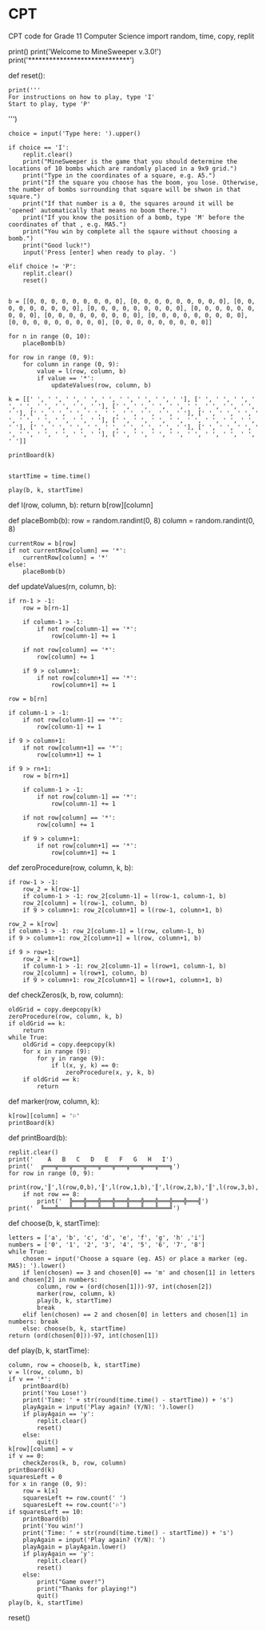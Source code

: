 # CPT
CPT code for Grade 11 Computer Science
import random, time, copy, replit


print()
print('Welcome to MineSweeper v.3.0!')
print('*****************************')

def reset():
    
    print('''
    For instructions on how to play, type 'I'
    Start to play, type 'P'
''')

    choice = input('Type here: ').upper()

    if choice == 'I':
        replit.clear()
        print("MineSweeper is the game that you should determine the locations of 10 bombs which are randomly placed in a 9x9 grid.")
        print("Type in the coordinates of a square, e.g. A5.")
        print("If the square you choose has the boom, you lose. Otherwise, the number of bombs surrounding that square will be shwon in that square.")
        print("If that number is a 0, the squares around it will be 'opened' automatically that means no boom there.")
        print("If you know the position of a bomb, type 'M' before the coordinates of that , e.g. MA5.")
        print("You win by complete all the sqaure without choosing a bomb.")
        print("Good luck!")
        input('Press [enter] when ready to play. ')
        
    elif choice != 'P':
        replit.clear()
        reset()

   
    b = [[0, 0, 0, 0, 0, 0, 0, 0, 0], [0, 0, 0, 0, 0, 0, 0, 0, 0], [0, 0, 0, 0, 0, 0, 0, 0, 0], [0, 0, 0, 0, 0, 0, 0, 0, 0], [0, 0, 0, 0, 0, 0, 0, 0, 0], [0, 0, 0, 0, 0, 0, 0, 0, 0], [0, 0, 0, 0, 0, 0, 0, 0, 0], [0, 0, 0, 0, 0, 0, 0, 0, 0], [0, 0, 0, 0, 0, 0, 0, 0, 0]]

    for n in range (0, 10):
        placeBomb(b)

    for row in range (0, 9):
        for column in range (0, 9):
            value = l(row, column, b)
            if value == '*':
                updateValues(row, column, b)

    k = [[' ', ' ', ' ', ' ', ' ', ' ', ' ', ' ', ' '], [' ', ' ', ' ', ' ', ' ', ' ', ' ', ' ', ' '], [' ', ' ', ' ', ' ', ' ', ' ', ' ', ' ', ' '], [' ', ' ', ' ', ' ', ' ', ' ', ' ', ' ', ' '], [' ', ' ', ' ', ' ', ' ', ' ', ' ', ' ', ' '], [' ', ' ', ' ', ' ', ' ', ' ', ' ', ' ', ' '], [' ', ' ', ' ', ' ', ' ', ' ', ' ', ' ', ' '], [' ', ' ', ' ', ' ', ' ', ' ', ' ', ' ', ' '], [' ', ' ', ' ', ' ', ' ', ' ', ' ', ' ', ' ']]

    printBoard(k)


    startTime = time.time()

    play(b, k, startTime)

def l(row, column, b):
    return b[row][column]

def placeBomb(b):
    row = random.randint(0, 8)
    column = random.randint(0, 8)
  
    currentRow = b[row]
    if not currentRow[column] == '*':
        currentRow[column] = '*'
    else:
        placeBomb(b)

def updateValues(rn, column, b):

    if rn-1 > -1:
        row = b[rn-1]
        
        if column-1 > -1:
            if not row[column-1] == '*':
                row[column-1] += 1

        if not row[column] == '*':
            row[column] += 1

        if 9 > column+1:
            if not row[column+1] == '*':
                row[column+1] += 1

    row = b[rn]

    if column-1 > -1:
        if not row[column-1] == '*':
            row[column-1] += 1

    if 9 > column+1:
        if not row[column+1] == '*':
            row[column+1] += 1

    if 9 > rn+1:
        row = b[rn+1]

        if column-1 > -1:
            if not row[column-1] == '*':
                row[column-1] += 1

        if not row[column] == '*':
            row[column] += 1

        if 9 > column+1:
            if not row[column+1] == '*':
                row[column+1] += 1

def zeroProcedure(row, column, k, b):

    if row-1 > -1:
        row_2 = k[row-1]
        if column-1 > -1: row_2[column-1] = l(row-1, column-1, b)
        row_2[column] = l(row-1, column, b)
        if 9 > column+1: row_2[column+1] = l(row-1, column+1, b)

    row_2 = k[row]
    if column-1 > -1: row_2[column-1] = l(row, column-1, b)
    if 9 > column+1: row_2[column+1] = l(row, column+1, b)

    if 9 > row+1:
        row_2 = k[row+1]
        if column-1 > -1: row_2[column-1] = l(row+1, column-1, b)
        row_2[column] = l(row+1, column, b)
        if 9 > column+1: row_2[column+1] = l(row+1, column+1, b)


def checkZeros(k, b, row, column):

    oldGrid = copy.deepcopy(k)
    zeroProcedure(row, column, k, b)
    if oldGrid == k:
        return
    while True:
        oldGrid = copy.deepcopy(k)
        for x in range (9):
            for y in range (9):
                if l(x, y, k) == 0:
                    zeroProcedure(x, y, k, b)
        if oldGrid == k:
            return

def marker(row, column, k):

    k[row][column] = '⚐'
    printBoard(k)

def printBoard(b):

    replit.clear()
    print('    A   B   C   D   E   F   G   H   I')
    print('  ╔═══╦═══╦═══╦═══╦═══╦═══╦═══╦═══╦═══╗')
    for row in range (0, 9):
        print(row,'║',l(row,0,b),'║',l(row,1,b),'║',l(row,2,b),'║',l(row,3,b),'║',l(row,4,b),'║',l(row,5,b),'║',l(row,6,b),'║',l(row,7,b),'║',l(row,8,b),'║')
        if not row == 8:
            print('  ╠═══╬═══╬═══╬═══╬═══╬═══╬═══╬═══╬═══╣')
    print('  ╚═══╩═══╩═══╩═══╩═══╩═══╩═══╩═══╩═══╝')

def choose(b, k, startTime):

    letters = ['a', 'b', 'c', 'd', 'e', 'f', 'g', 'h' ,'i']
    numbers = ['0', '1', '2', '3', '4', '5', '6', '7', '8']
    while True:
        chosen = input('Choose a square (eg. A5) or place a marker (eg. MA5): ').lower()
        if len(chosen) == 3 and chosen[0] == 'm' and chosen[1] in letters and chosen[2] in numbers:
            column, row = (ord(chosen[1]))-97, int(chosen[2])
            marker(row, column, k)
            play(b, k, startTime)
            break
        elif len(chosen) == 2 and chosen[0] in letters and chosen[1] in numbers: break
        else: choose(b, k, startTime)
    return (ord(chosen[0]))-97, int(chosen[1])


def play(b, k, startTime):

    column, row = choose(b, k, startTime)
    v = l(row, column, b)
    if v == '*':
        printBoard(b)
        print('You Lose!')
        print('Time: ' + str(round(time.time() - startTime)) + 's')
        playAgain = input('Play again? (Y/N): ').lower()
        if playAgain == 'y':
            replit.clear()
            reset()
        else:
            quit()
    k[row][column] = v
    if v == 0:
        checkZeros(k, b, row, column)
    printBoard(k)
    squaresLeft = 0
    for x in range (0, 9):
        row = k[x]
        squaresLeft += row.count(' ')
        squaresLeft += row.count('⚐')
    if squaresLeft == 10:
        printBoard(b)
        print('You win!')
        print('Time: ' + str(round(time.time() - startTime)) + 's')
        playAgain = input('Play again? (Y/N): ')
        playAgain = playAgain.lower()
        if playAgain == 'y':
            replit.clear()
            reset()
        else:
            print("Game over!")
            print("Thanks for playing!")
            quit()
    play(b, k, startTime)

reset()
